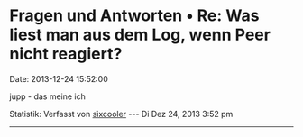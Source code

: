 Fragen und Antworten • Re: Was liest man aus dem Log, wenn Peer nicht reagiert?
===============================================================================

Date: 2013-12-24 15:52:00

jupp - das meine ich

Statistik: Verfasst von
[sixcooler](http://forum.yacy-websuche.de/memberlist.php?mode=viewprofile&u=274)
--- Di Dez 24, 2013 3:52 pm

------------------------------------------------------------------------
